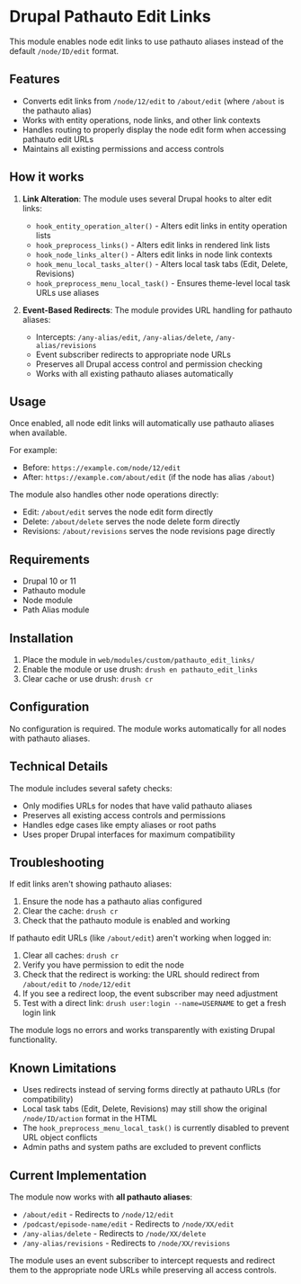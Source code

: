 # Drupal Pathauto Edit Links

This module enables node edit links to use pathauto aliases instead of the default `/node/ID/edit` format.

## Features

- Converts edit links from `/node/12/edit` to `/about/edit` (where `/about` is the pathauto alias)
- Works with entity operations, node links, and other link contexts
- Handles routing to properly display the node edit form when accessing pathauto edit URLs
- Maintains all existing permissions and access controls

## How it works

1. **Link Alteration**: The module uses several Drupal hooks to alter edit links:
   - `hook_entity_operation_alter()` - Alters edit links in entity operation lists
   - `hook_preprocess_links()` - Alters edit links in rendered link lists
   - `hook_node_links_alter()` - Alters edit links in node link contexts
   - `hook_menu_local_tasks_alter()` - Alters local task tabs (Edit, Delete, Revisions)
   - `hook_preprocess_menu_local_task()` - Ensures theme-level local task URLs use aliases

2. **Event-Based Redirects**: The module provides URL handling for pathauto aliases:
   - Intercepts: `/any-alias/edit`, `/any-alias/delete`, `/any-alias/revisions`
   - Event subscriber redirects to appropriate node URLs
   - Preserves all Drupal access control and permission checking
   - Works with all existing pathauto aliases automatically

## Usage

Once enabled, all node edit links will automatically use pathauto aliases when available.

For example:
- Before: `https://example.com/node/12/edit`
- After: `https://example.com/about/edit` (if the node has alias `/about`)

The module also handles other node operations directly:
- Edit: `/about/edit` serves the node edit form directly
- Delete: `/about/delete` serves the node delete form directly  
- Revisions: `/about/revisions` serves the node revisions page directly

## Requirements

- Drupal 10 or 11
- Pathauto module
- Node module
- Path Alias module

## Installation

1. Place the module in `web/modules/custom/pathauto_edit_links/`
2. Enable the module or use drush: `drush en pathauto_edit_links`
3. Clear cache or use drush: `drush cr`

## Configuration

No configuration is required. The module works automatically for all nodes with pathauto aliases.

## Technical Details

The module includes several safety checks:
- Only modifies URLs for nodes that have valid pathauto aliases
- Preserves all existing access controls and permissions
- Handles edge cases like empty aliases or root paths
- Uses proper Drupal interfaces for maximum compatibility

## Troubleshooting

If edit links aren't showing pathauto aliases:
1. Ensure the node has a pathauto alias configured
2. Clear the cache: `drush cr`
3. Check that the pathauto module is enabled and working

If pathauto edit URLs (like `/about/edit`) aren't working when logged in:
1. Clear all caches: `drush cr`
2. Verify you have permission to edit the node
3. Check that the redirect is working: the URL should redirect from `/about/edit` to `/node/12/edit`
4. If you see a redirect loop, the event subscriber may need adjustment
5. Test with a direct link: `drush user:login --name=USERNAME` to get a fresh login link

The module logs no errors and works transparently with existing Drupal functionality.

## Known Limitations

- Uses redirects instead of serving forms directly at pathauto URLs (for compatibility)
- Local task tabs (Edit, Delete, Revisions) may still show the original `/node/ID/action` format in the HTML
- The `hook_preprocess_menu_local_task()` is currently disabled to prevent URL object conflicts
- Admin paths and system paths are excluded to prevent conflicts

## Current Implementation

The module now works with **all pathauto aliases**:
- `/about/edit` - Redirects to `/node/12/edit`
- `/podcast/episode-name/edit` - Redirects to `/node/XX/edit`
- `/any-alias/delete` - Redirects to `/node/XX/delete`
- `/any-alias/revisions` - Redirects to `/node/XX/revisions`

The module uses an event subscriber to intercept requests and redirect them to the appropriate node URLs while preserving all access controls.
